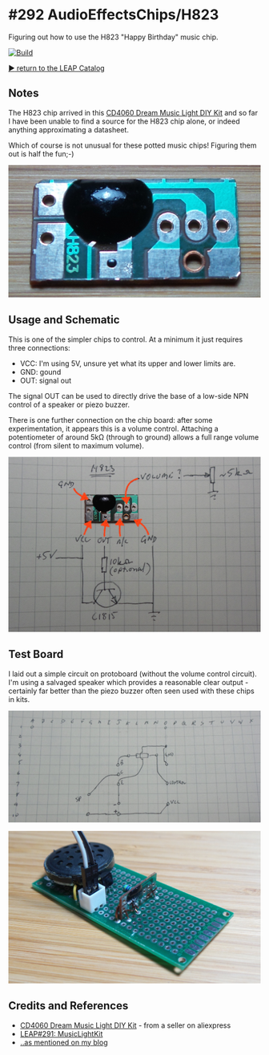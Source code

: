 # #292 AudioEffectsChips/H823

Figuring out how to use the H823 "Happy Birthday" music chip.

[![Build](http://img.youtube.com/vi/RdeabhoCZKI/0.jpg)](http://www.youtube.com/watch?v=RdeabhoCZKI)

[:arrow_forward: return to the LEAP Catalog](https://leap.tardate.com)

## Notes

The H823 chip arrived in this [CD4060 Dream Music Light DIY Kit](https://www.aliexpress.com/item/CD4060-Dream-Music-Light-DIY-Kit-Birthday-Gift-Suite-Electronic-Production-of-DIY-Parts/32748833397.html) and so far I have been unable to find a source for the H823 chip alone, or indeed anything approximating a datasheet.

Which of course is not unusual for these potted music chips! Figuring them out is half the fun;-)

![H823_chip](./assets/H823_chip.jpg?raw=true)

## Usage and Schematic

This is one of the simpler chips to control. At a minimum it just requires three connections:

* VCC: I'm using 5V, unsure yet what its upper and lower limits are.
* GND: gound
* OUT: signal out

The signal OUT can be used to directly drive the base of a low-side NPN control of a speaker or piezo buzzer.

There is one further connection on the chip board: after some experimentation, it appears this is a volume control.
Attaching a potentiometer of around 5kΩ (through to ground) allows
a full range volume control (from silent to maximum volume).

![H823_schematic](./assets/H823_schematic.jpg?raw=true)

## Test Board

I laid out a simple circuit on protoboard (without the volume control circuit).
I'm using a salvaged speaker which provides a reasonable clear output -
certainly far better than the piezo buzzer often seen used with these chips in kits.

![H823_layout](./assets/H823_layout.jpg?raw=true)

![H823_build](./assets/H823_build.jpg?raw=true)

## Credits and References
* [CD4060 Dream Music Light DIY Kit](https://www.aliexpress.com/item/CD4060-Dream-Music-Light-DIY-Kit-Birthday-Gift-Suite-Electronic-Production-of-DIY-Parts/32748833397.html) - from a seller on aliexpress
* [LEAP#291: MusicLightKit](../../CD4060/MusicLightKit)
* [..as mentioned on my blog](https://blog.tardate.com/2017/05/leap292-h823-audio-effects-chip.html)

